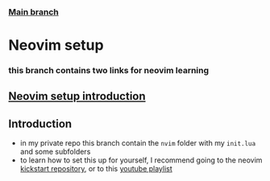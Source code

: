 ### [Main branch](https://github.com/gamingtruble/void-linux-setup)

# Neovim setup
### this branch contains two links for neovim learning

## [Neovim setup introduction](#introduction)

## Introduction
* in my private repo this branch contain the `nvim` folder with my `init.lua` and some subfolders
* to learn how to set this up for yourself, I recommend going to the neovim [kickstart repository](https://github.com/nvim-lua/kickstart.nvim), or to this [youtube playlist](https://www.youtube.com/watch?v=87AXw9Quy9U&list=PLx2ksyallYzW4WNYHD9xOFrPRYGlntAft)
